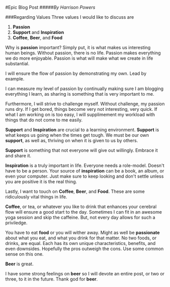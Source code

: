 #Epic Blog Post
#####*By Harrison Powers*

###Regarding Values
Three values I would like to discuss are  

1. **Passion**
2. **Support** and **Inspiration**
3. **Coffee**, **Beer**, and **Food**

Why is **passion** important? Simply put, it is what makes us interesting human beings. Without passion, there is no life. Passion makes everything we do more enjoyable. Passion is what will make what we create in life substantial.

I will ensure the flow of passion by demonstrating my own. Lead by example.

I can measure my level of passion by continually making sure I am blogging everything I learn, as sharing is something that is very important to me.

Furthermore, I will strive to challenge myself. Without challenge, my passion runs dry. If I get bored, things become very not interesting, very quick. If what I am working on is too easy, I will supplimement my workload with things that do not come to me easily.

**Support** and **Inspiration** are crucial to a learning environment. **Support** is what keeps us going when the times get tough. We must be our own **support**, as well as, thriving on when it is given to us by others. 

**Support** is something that not everyone will give out willingly. Embrace it and share it.

**Inspiration** is a truly important in life. Everyone needs a role-model. Doesn't have to be a person. Your source of **inspiration** can be a book, an album, or even your computer. Just make sure to keep looking and don't settle unless you are positive it is the real thing.

Lastly, I want to touch on **Coffee**, **Beer**, and **Food**. These are some ridiculously vital things in life. 

**Coffee**, or tea, or whatever you like to drink that enhances your cerebral flow will ensure a good start to the day. Sometimes I can fit in an awesome yoga session and skip the caffeine. But, not every day allows for such a priviledge.

You have to eat **food** or you will wither away. Might as well be **passionate** about what you eat, and what you drink for that matter. No two foods, or drinks, are equal. Each has its own unique characteristics, benefits, and even downsides. Hopefully the pros outweigh the cons. Use some common sense on this one.

**Beer** is great.

I have some strong feelings on **beer** so I will devote an entire post, or two or three, to it in the future. Thank god for **beer**.